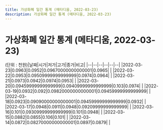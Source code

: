 ```yaml
---
title: 가상화폐 일간 통계 (메타디움, 2022-03-23)
description: 가상화폐 일간 통계 (메타디움, 2022-03-23)
---
```


가상화폐 일간 통계 (메타디움, 2022-03-23)
===

(단위 : 천원)|날짜|시가|저가|고가|종가|비고|
|--|--|--|--|--|--|
|2022-03-23|0.0963|0.0952|0.09670000000000001|0.0965|    |
|2022-03-22|0.0953|0.09509999999999999|0.0974|0.0964|    |
|2022-03-21|0.0973|0.0942|0.0974|0.0953|    |
|2022-03-20|0.09459999999999999|0.09409999999999999|0.103|0.0974|    |
|2022-03-19|0.0932|0.092|0.09820000000000001|0.09459999999999999|    |
|2022-03-18|0.0923|0.09090000000000001|0.09459999999999999|0.0932|    |
|2022-03-17|0.0948|0.0911|0.0948|0.09209999999999999|    |
|2022-03-16|0.101|0.09309999999999999|0.101|0.0948|    |
|2022-03-15|0.0882|0.0855|0.106|0.101|    |
|2022-03-14|0.0872|0.08270000000000001|0.0897|0.0879|    |
